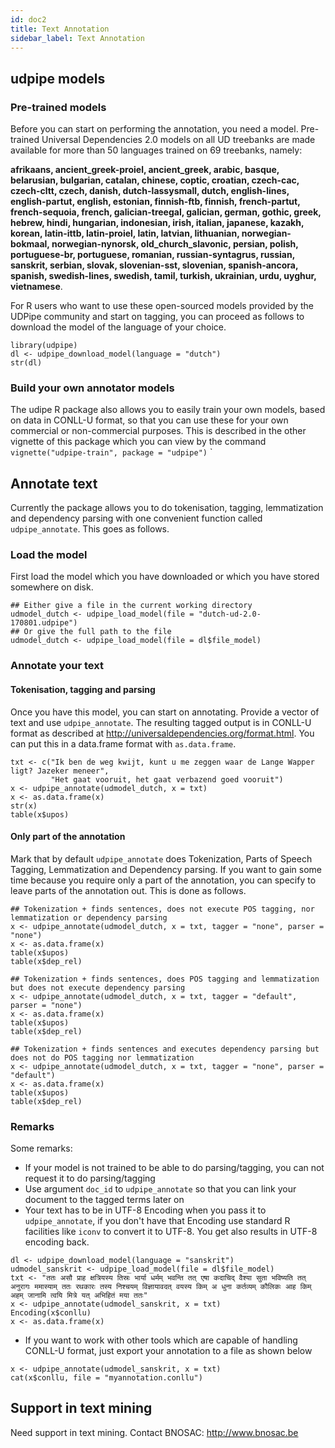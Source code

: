 ```yaml
---
id: doc2
title: Text Annotation
sidebar_label: Text Annotation
---
```


## udpipe models

### Pre-trained models

Before you can start on performing the annotation, you need a model. Pre-trained Universal Dependencies 2.0 models on all UD treebanks are made available for more than 50 languages trained on 69 treebanks, namely: 

**afrikaans, ancient_greek-proiel, ancient_greek, arabic, basque, belarusian, bulgarian, catalan, chinese, coptic, croatian, czech-cac, czech-cltt, czech, danish, dutch-lassysmall, dutch, english-lines, english-partut, english, estonian, finnish-ftb, finnish, french-partut, french-sequoia, french, galician-treegal, galician, german, gothic, greek, hebrew, hindi, hungarian, indonesian, irish, italian, japanese, kazakh, korean, latin-ittb, latin-proiel, latin, latvian, lithuanian, norwegian-bokmaal, norwegian-nynorsk, old_church_slavonic, persian, polish, portuguese-br, portuguese, romanian, russian-syntagrus, russian, sanskrit, serbian, slovak, slovenian-sst, slovenian, spanish-ancora, spanish, swedish-lines, swedish, tamil, turkish, ukrainian, urdu, uyghur, vietnamese**.

For R users who want to use these open-sourced models provided by the UDPipe community and start on tagging, you can proceed as follows to download the model of the language of your choice. 


```{r}
library(udpipe)
dl <- udpipe_download_model(language = "dutch")
str(dl)
```


### Build your own annotator models

The udipe R package also allows you to easily train your own models, based on data in CONLL-U format, so that you can use these for your own commercial or non-commercial purposes. This is described in the other vignette of this package which you can view by the command `vignette("udpipe-train", package = "udpipe")`
`


## Annotate text

Currently the package allows you to do tokenisation, tagging, lemmatization and dependency parsing with one convenient function called `udpipe_annotate`. This goes as follows. 

### Load the model

First load the model which you have downloaded or which you have stored somewhere on disk. 

```{r}
## Either give a file in the current working directory
udmodel_dutch <- udpipe_load_model(file = "dutch-ud-2.0-170801.udpipe")
## Or give the full path to the file 
udmodel_dutch <- udpipe_load_model(file = dl$file_model)
```

### Annotate your text

#### Tokenisation, tagging and parsing

Once you have this model, you can start on annotating. Provide a vector of text and use `udpipe_annotate`. The resulting tagged output is in CONLL-U format as described at http://universaldependencies.org/format.html. You can put this in a data.frame format with `as.data.frame`.

```{r}
txt <- c("Ik ben de weg kwijt, kunt u me zeggen waar de Lange Wapper ligt? Jazeker meneer", 
         "Het gaat vooruit, het gaat verbazend goed vooruit")
x <- udpipe_annotate(udmodel_dutch, x = txt)
x <- as.data.frame(x)
str(x)
table(x$upos)
```

#### Only part of the annotation

Mark that by default `udpipe_annotate` does Tokenization, Parts of Speech Tagging, Lemmatization and Dependency parsing. If you want to gain some time because you require only a part of the annotation, you can specify to leave parts of the annotation out. This is done as follows.

```{r, results='hide'}
## Tokenization + finds sentences, does not execute POS tagging, nor lemmatization or dependency parsing
x <- udpipe_annotate(udmodel_dutch, x = txt, tagger = "none", parser = "none")
x <- as.data.frame(x)
table(x$upos)
table(x$dep_rel)

## Tokenization + finds sentences, does POS tagging and lemmatization but does not execute dependency parsing
x <- udpipe_annotate(udmodel_dutch, x = txt, tagger = "default", parser = "none")
x <- as.data.frame(x)
table(x$upos)
table(x$dep_rel)

## Tokenization + finds sentences and executes dependency parsing but does not do POS tagging nor lemmatization
x <- udpipe_annotate(udmodel_dutch, x = txt, tagger = "none", parser = "default")
x <- as.data.frame(x)
table(x$upos)
table(x$dep_rel)
```

### Remarks

Some remarks:

- If your model is not trained to be able to do parsing/tagging, you can not request it to do parsing/tagging
- Use argument `doc_id` to  `udpipe_annotate` so that you can link your document to the tagged terms later on
- Your text has to be in UTF-8 Encoding when you pass it to `udpipe_annotate`, if you don't have that Encoding use standard R facilities like `iconv` to convert it to UTF-8. You get also results in UTF-8 encoding back.

```{r}
dl <- udpipe_download_model(language = "sanskrit")
udmodel_sanskrit <- udpipe_load_model(file = dl$file_model)
txt <- "ततः असौ प्राह क्षत्रियस्य तिस्रः भार्या धर्मम् भवन्ति तत् एषा कदाचिद् वैश्या सुता भविष्यति तत् अनुरागः ममास्याम् ततः रथकारः तस्य निश्चयम् विज्ञायावदत् वयस्य किम् अ धुना कर्तव्यम् कौलिकः आह किम् अहम् जानामि त्वयि मित्रे यत् अभिहितं मया ततः"
x <- udpipe_annotate(udmodel_sanskrit, x = txt)
Encoding(x$conllu)
x <- as.data.frame(x)
```

- If you want to work with other tools which are capable of handling CONLL-U format, just export your annotation to a file as shown below

```{r}
x <- udpipe_annotate(udmodel_sanskrit, x = txt)
cat(x$conllu, file = "myannotation.conllu")
```

## Support in text mining

Need support in text mining. 
Contact BNOSAC: http://www.bnosac.be
